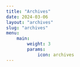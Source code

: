 ```yaml
---
title: "Archives"
date: 2024-03-06
layout: "archives"
slug: "archives"
menu:
    main:
        weight: 3
        params: 
            icon: archives
---
```

